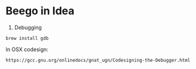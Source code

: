 Beego in Idea
==========

1. Debugging

`brew install gdb`

In OSX codesign:

`https://gcc.gnu.org/onlinedocs/gnat_ugn/Codesigning-the-Debugger.html`
